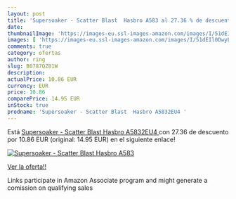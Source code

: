 ```yaml
---
layout: post
title: 'Supersoaker - Scatter Blast  Hasbro A583 al 27.36 % de descuento'
date: 
thumbnailImage: 'https://images-eu.ssl-images-amazon.com/images/I/51dEIl0DwyL._SL200_.jpg'
images: [ 'https://images-eu.ssl-images-amazon.com/images/I/51dEIl0DwyL._SL200_.jpg' ]
comments: true
category: ofertas
author: ring
slug: B0787QZ81W
description:
actualPrice: 10.86 EUR
currency: EUR
price: 10.86
comparePrice: 14.95 EUR
inStock: true
prodname: 'Supersoaker - Scatter Blast  Hasbro A5832EU4 '
---
```


Está [Supersoaker - Scatter Blast  Hasbro A5832EU4 ](https://www.amazon.es/dp/B0787QZ81W/?tag=tolees-21) con 27.36 de descuento por 10.86 EUR (original: 14.95 EUR) en el siguiente enlace!

[![Supersoaker - Scatter Blast  Hasbro A583](https://images-eu.ssl-images-amazon.com/images/I/51dEIl0DwyL._SL200_.jpg)](https://www.amazon.es/dp/B0787QZ81W/?tag=tolees-21)

[Ver la oferta!!](https://www.amazon.es/dp/B0787QZ81W/?tag=tolees-21)

Links participate in Amazon Associate program and might generate a comission on qualifying sales


